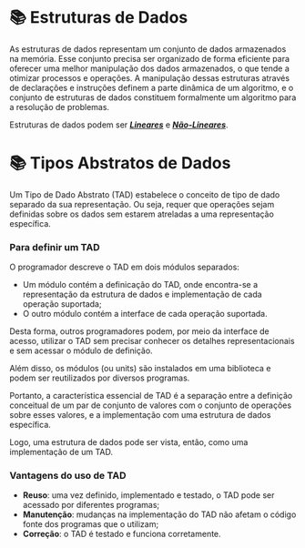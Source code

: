 # 📚 Estruturas de Dados
As estruturas de dados representam um conjunto de dados armazenados na memória. Esse conjunto precisa ser organizado de forma eficiente para oferecer uma melhor manipulação dos dados armazenados, o que tende a otimizar processos e operações. A manipulação dessas estruturas através de declarações e instruções definem a parte dinâmica de um algoritmo, e o conjunto de estruturas de dados constituem formalmente um algoritmo para a resolução de problemas.

Estruturas de dados podem ser [***Lineares***](https://github.com/juliakonflanz/TiposAbstratosDados/tree/main/EstruturasDadosLineares) e [***Não-Lineares***](https://github.com/juliakonflanz/TiposAbstratosDados/tree/main/EstruturasDadosNaoLineares).

# 📚 Tipos Abstratos de Dados
Um Tipo de Dado Abstrato (TAD) estabelece o conceito de tipo de dado separado da sua representação. Ou seja, requer que operações sejam definidas sobre os dados sem estarem atreladas a uma representação específica.

### Para definir um TAD
O programador descreve o TAD em dois módulos separados:
- Um módulo contém a definicação do TAD, onde encontra-se a representação da estrutura de dados e implementação de cada operação suportada;
- O outro módulo contém a interface de cada operação suportada.

Desta forma, outros programadores podem, por meio da interface de acesso, utilizar o TAD sem precisar conhecer os detalhes representacionais e sem acessar o módulo de definição.

Além disso, os módulos (ou units) são instalados em uma biblioteca e podem ser reutilizados por diversos programas. 

Portanto, a característica essencial de TAD é a separação entre a definição conceitual de um par de conjunto de valores com o conjunto de operações sobre esses valores, e a implementação com uma estrutura de dados específica.

Logo, uma estrutura de dados pode ser vista, então, como uma implementação de um TAD.

### Vantagens do uso de TAD
- **Reuso**: uma vez definido, implementado e testado, o TAD pode ser acessado por diferentes programas;
- **Manutenção**: mudanças na implementação do TAD não afetam o código fonte dos programas que o utilizam;
- **Correção**: o TAD é testado e funciona corretamente.
